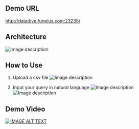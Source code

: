 ## Demo URL
http://datadive.funplus.com:23235/

## Architecture 
![Image description](source/aicopilot_architecture.jpeg)

## How to Use
1. Upload a csv file
![Image description](source/upload_file.png)

2. Input your query in natural language
![Image description](source/ask_quesiton.png)
![Image description](source/ask_quesiton1.png)


## Demo Video
[![IMAGE ALT TEXT](source/123.png)](https://drive.google.com/file/d/17w7dFrKRmIeZLl1oVSO-ra6A-ivdT2hL/view?usp=sharing "DataDive Demo")

